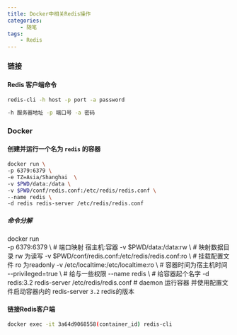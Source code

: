 ```yaml
---
title: Docker中相关Redis操作
categories: 
    - 随笔
tags: 
    - Redis
---
```


### 链接

#### Redis 客户端命令
```bash
redis-cli -h host -p port -a password

-h 服务器地址 -p 端口号 -a 密码
```

### Docker

#### 创建并运行一个名为 `redis` 的容器
```bash
docker run \
-p 6379:6379 \
-e TZ=Asia/Shanghai  \
-v $PWD/data:/data \
-v $PWD/conf/redis.conf:/etc/redis/redis.conf \
--name redis \
-d redis redis-server /etc/redis/redis.conf
```
##### 命令分解
docker run \
-p 6379:6379 \ # 端口映射 宿主机:容器
-v $PWD/data:/data:rw \ # 映射数据目录 rw 为读写
-v $PWD/conf/redis.conf:/etc/redis/redis.conf:ro \ # 挂载配置文件 ro 为readonly
-v /etc/localtime:/etc/localtime:ro \ # 容器时间为宿主机时间
--privileged=true \ # 给与一些权限
--name redis \ # 给容器起个名字
-d redis:3.2 redis-server /etc/redis/redis.conf # daemon 运行容器 并使用配置文件启动容器内的 redis-server `3.2` redis的版本


#### 链接Redis客户端
```bash
docker exec -it 3a64d9068558(container_id) redis-cli
```

